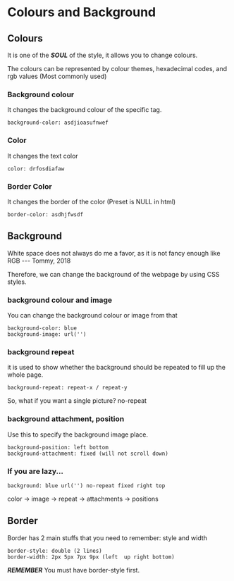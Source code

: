 # Colours and Background

## Colours

It is one of the ***SOUL*** of the style, it allows you to change colours.

The colours can be represented by colour themes, hexadecimal codes, and rgb values (Most commonly used)

### Background colour

It changes the background colour of the specific tag.
```
background-color: asdjioasufnwef
```

### Color
It changes the text color
```
color: drfosdiafaw
```

### Border Color
It changes the border of the color (Preset is NULL in html)
```
border-color: asdhjfwsdf
```

## Background

White space does not always do me a favor, as it is not fancy enough like RGB --- Tommy, 2018

Therefore, we can change the background of the webpage by using CSS styles.

### background colour and image

You can change the background colour or image from that 

```
background-color: blue
background-image: url('')
```

### background repeat 

it is used to show whether the background should be repeated to fill up the whole page.
```
background-repeat: repeat-x / repeat-y
```
So, what if you want a single picture?
no-repeat 

### background attachment, position
Use this to specify the background image place.

```
background-position: left bottom
background-attachment: fixed (will not scroll down)
```

### If you are lazy...
```
background: blue url('') no-repeat fixed right top 
```
color -> image -> repeat -> attachments -> positions


## Border

Border has 2 main stuffs that you need to remember: style and width

```
border-style: double (2 lines)
border-width: 2px 5px 7px 9px (left  up right bottom)
```

***REMEMBER*** 
You must have border-style first.

